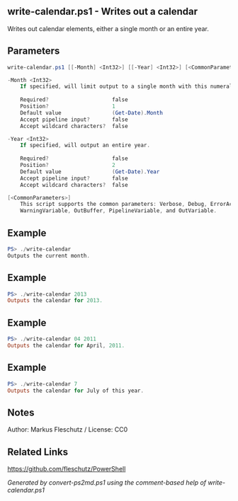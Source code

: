 ## write-calendar.ps1 - Writes out a calendar

Writes out calendar elements, either a single month or an entire year.

## Parameters
```powershell
write-calendar.ps1 [[-Month] <Int32>] [[-Year] <Int32>] [<CommonParameters>]

-Month <Int32>
    If specified, will limit output to a single month with this numeral value.
    
    Required?                    false
    Position?                    1
    Default value                (Get-Date).Month
    Accept pipeline input?       false
    Accept wildcard characters?  false

-Year <Int32>
    If specified, will output an entire year.
    
    Required?                    false
    Position?                    2
    Default value                (Get-Date).Year
    Accept pipeline input?       false
    Accept wildcard characters?  false

[<CommonParameters>]
    This script supports the common parameters: Verbose, Debug, ErrorAction, ErrorVariable, WarningAction, 
    WarningVariable, OutBuffer, PipelineVariable, and OutVariable.
```

## Example
```powershell
PS> ./write-calendar
Outputs the current month.

```

## Example
```powershell
PS> ./write-calendar 2013
Outputs the calendar for 2013.

```

## Example
```powershell
PS> ./write-calendar 04 2011
Outputs the calendar for April, 2011.

```

## Example
```powershell
PS> ./write-calendar 7
Outputs the calendar for July of this year.

```

## Notes
Author: Markus Fleschutz / License: CC0

## Related Links
https://github.com/fleschutz/PowerShell

*Generated by convert-ps2md.ps1 using the comment-based help of write-calendar.ps1*
